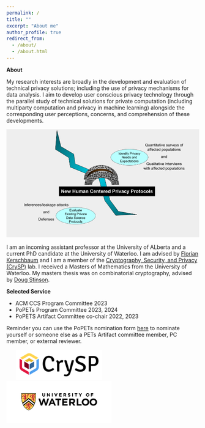 ```yaml
---
permalink: /
title: ""
excerpt: "About me"
author_profile: true
redirect_from: 
  - /about/
  - /about.html
---
```


<b>About</b>

My research interests are broadly in the development and evaluation of technical privacy solutions; including the use of privacy mechanisms for data analysis. I aim to develop user conscious privacy technology through the parallel study of technical solutions for private computation (including multiparty computation and privacy in machine learning) alongside the corresponding user perceptions, concerns, and comprehension of these developments. 

<p align="center">
<img src="/files/research_overview_web.png" alt="Research Overview" width="800"> 
</p>


I am an incoming assistant professor at the University of ALberta and a current PhD candidate at the University of Waterloo. I am advised by [Florian Kerschbaum](https://cs.uwaterloo.ca/~fkerschb/) and I am a member of the  [Cryptography, Security, and Privacy (CrySP)](https://crysp.uwaterloo.ca/) lab.
I received a Masters of Mathematics from the University of Waterloo. My masters thesis was on combinatorial cryptography, advised by [Doug Stinson](https://cs.uwaterloo.ca/~dstinson/).



<b>Selected Service</b>
<ul>
  <li> ACM CCS Program Committee 2023</li>
  <li>  PoPETs Program Committee 2023, 2024</li>
  <li> PoPETS Artifact Committee co-chair 2022, 2023</li>
</ul> 

Reminder you can use the PoPETs nomination form [here](https://docs.google.com/forms/d/e/1FAIpQLScxkw61ltTcpAwkVN5TSNRID-01-MNVyuW1b4FwP0rVufNdZQ/viewform) to nominate yourself or someone else as a PETs Artifact committee member, PC member, or external reviewer. 



<img src="/files/crysp-logo-word-clearbg-blackfg.png" alt="CrySP Logo" width="225" hspace="25"> 
 
<img src="/files/UniversityOfWaterloo_logo_horiz_rgb.png" alt="Waterloo Logo" width="275">
 

